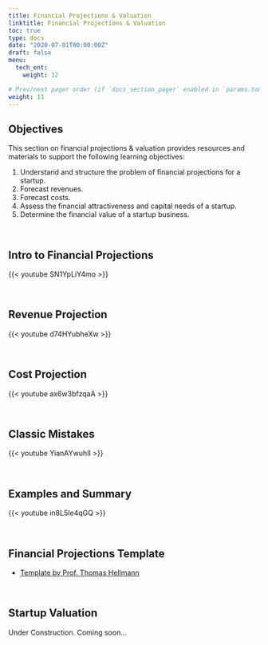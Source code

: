 ```yaml
---
title: Financial Projections & Valuation
linktitle: Financial Projections & Valuation
toc: true
type: docs
date: "2020-07-01T00:00:00Z"
draft: false
menu:
  tech_ent:
    weight: 12

# Prev/next pager order (if `docs_section_pager` enabled in `params.toml`)
weight: 11
---
```


## Objectives

This section on financial projections & valuation provides resources and materials to support the following learning objectives:
1. Understand and structure the problem of financial projections for a startup.
2. Forecast revenues.
3. Forecast costs.
4. Assess the financial attractiveness and capital needs of a startup.
5. Determine the financial value of a startup business.


<br/>


## Intro to Financial Projections

{{< youtube SN1YpLiY4mo >}}


<br/>


## Revenue Projection

{{< youtube d74HYubheXw >}}


<br/>


## Cost Projection

{{< youtube ax6w3bfzqaA >}}


<br/>

## Classic Mistakes

{{< youtube YianAYwuhII >}}


<br/>

## Examples and Summary

{{< youtube in8L5Ie4qGQ >}}


<br/>

## Financial Projections Template

* [Template by Prof. Thomas Hellmann](https://www.dropbox.com/s/whv56heecq97wb7/Financial_Projections_TH.xlsx?dl=0)


<br/>

## Startup Valuation

Under Construction. Coming soon...